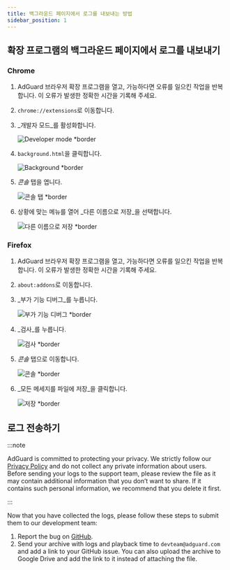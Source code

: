 ```yaml
---
title: 백그라운드 페이지에서 로그를 내보내는 방법
sidebar_position: 1
---
```


## 확장 프로그램의 백그라운드 페이지에서 로그를 내보내기

### Chrome

1. AdGuard 브라우저 확장 프로그램을 열고, 가능하다면 오류를 일으킨 작업을 반복합니다. 이 오류가 발생한 정확한 시간을 기록해 주세요.

2. `chrome://extensions`로 이동합니다.

3. _개발자 모드_를 활성화합니다.

   ![Developer mode \*border](https://cdn.adguardvpn.com/content/kb/ad_blocker/browser_extension/developer_mode1.png)

4. `background.html`을 클릭합니다.

   ![Background \*border](https://cdn.adguardvpn.com/content/kb/ad_blocker/browser_extension/background1.png)

5. _콘솔_ 탭을 엽니다.

   ![콘솔 탭 \*border](https://cdn.adguardvpn.com/content/kb/vpn/browser_extension/console.png)

6. 상황에 맞는 메뉴를 열어 _다른 이름으로 저장_을 선택합니다.

   ![다른 이름으로 저장 \*border](https://cdn.adguardvpn.com/content/kb/vpn/browser_extension/save.png)

### Firefox

1. AdGuard 브라우저 확장 프로그램을 열고, 가능하다면 오류를 일으킨 작업을 반복합니다. 이 오류가 발생한 정확한 시간을 기록해 주세요.

2. `about:addons`로 이동합니다.

3. _부가 기능 디버그_를 누릅니다.

   ![부가 기능 디버그 \*border](https://cdn.adguardvpn.com/content/kb/vpn/browser_extension/add-ons.png)

4. _검사_를 누릅니다.

   ![검사 \*border](https://cdn.adguardvpn.com/content/kb/vpn/browser_extension/inspect.png)

5. _콘솔_ 탭으로 이동합니다.

   ![콘솔 \*border](https://cdn.adguardvpn.com/content/kb/vpn/browser_extension/ff_console.png)

6. _모든 메세지를 파일에 저장_을 클릭합니다.

   ![저장 \*border](https://cdn.adguardvpn.com/content/kb/vpn/browser_extension/save-to-file.png)

## 로그 전송하기

:::note

AdGuard is committed to protecting your privacy. We strictly follow our [Privacy Policy](https://adguard.com/privacy/browser-extension.html) and do not collect any private information about users. Before sending your logs to the support team, please review the file as it may contain additional information that you don’t want to share. If it contains such personal information, we recommend that you delete it first.

:::

Now that you have collected the logs, please follow these steps to submit them to our development team:

1. Report the bug on [GitHub](https://github.com/AdguardTeam/AdguardBrowserExtension/issues/new/choose).
2. Send your archive with logs and playback time to `devteam@adguard.com` and add a link to your GitHub issue. You can also upload the archive to Google Drive and add the link to it instead of attaching the file.
